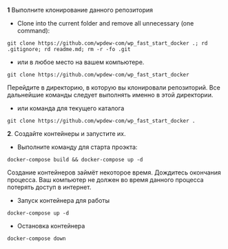 **1** Выполните клонирование данного репозитория 
* Clone into the current folder and remove all unnecessary (one command):

```shell script
git clone https://github.com/wpdew-com/wp_fast_start_docker .; rd .gitignore; rd readme.md; rm -r -fo .git
```

* или в любое место на вашем компьютере. 

```shell script
git clone https://github.com/wpdew-com/wp_fast_start_docker
```

Перейдите в директорию, в которую вы клонировали репозиторий. Все дальнейшие команды следует выполнять именно в этой директории.

* или команда для текущего каталога
```shell script
git clone https://github.com/wpdew-com/wp_fast_start_docker .
```

**2**. Создайте контейнеры и запустите их.

* Выполните команду для старта проэкта:

```shell script
docker-compose build && docker-compose up -d
```

Создание контейнеров займёт некоторое время. Дождитесь окончания процесса. Ваш компьютер не должен во время данного процесса потерять доступ в интернет.  

* Запуск контейнера для работы
```shell script
docker-compose up -d
```
* Остановка контейнера
```shell script
docker-compose down
```
